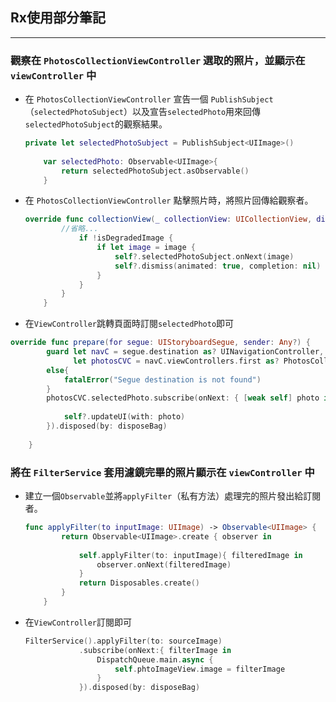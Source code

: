 ## Rx使用部分筆記

---

### 觀察在 `PhotosCollectionViewController` 選取的照片，並顯示在 `viewController` 中

- 在 `PhotosCollectionViewController` 宣告一個 `PublishSubject`（`selectedPhotoSubject`）以及宣告`selectedPhoto`用來回傳` selectedPhotoSubject`的觀察結果。

  ```swift
  private let selectedPhotoSubject = PublishSubject<UIImage>()
      
      var selectedPhoto: Observable<UIImage>{
          return selectedPhotoSubject.asObservable()
      }
  ```

  

- 在 `PhotosCollectionViewController` 點擊照片時，將照片回傳給觀察者。

  ```swift
  override func collectionView(_ collectionView: UICollectionView, didSelectItemAt indexPath: IndexPath) {
          //省略...
              if !isDegradedImage {
                  if let image = image {
                      self?.selectedPhotoSubject.onNext(image)
                      self?.dismiss(animated: true, completion: nil)
                  }
              }
          }
      }
  ```

  

- 在`ViewController`跳轉頁面時訂閱`selectedPhoto`即可

```swift
override func prepare(for segue: UIStoryboardSegue, sender: Any?) {
        guard let navC = segue.destination as? UINavigationController,
              let photosCVC = navC.viewControllers.first as? PhotosCollectionViewController
        else{
            fatalError("Segue destination is not found")
        }
        photosCVC.selectedPhoto.subscribe(onNext: { [weak self] photo in
            
            self?.updateUI(with: photo)
        }).disposed(by: disposeBag)
        
    }
```

### 將在 `FilterService` 套用濾鏡完畢的照片顯示在 `viewController` 中

- 建立一個`Observable`並將`applyFilter`（私有方法）處理完的照片發出給訂閱者。

  ```swift
  func applyFilter(to inputImage: UIImage) -> Observable<UIImage> {
          return Observable<UIImage>.create { observer in
              
              self.applyFilter(to: inputImage){ filteredImage in
                  observer.onNext(filteredImage)
              }
              return Disposables.create()
          }
      }
  ```

  

- 在`ViewController`訂閱即可

  ```swift
  FilterService().applyFilter(to: sourceImage)
              .subscribe(onNext:{ filterImage in
                  DispatchQueue.main.async {
                      self.phtoImageView.image = filterImage
                  }
              }).disposed(by: disposeBag)
  ```

  